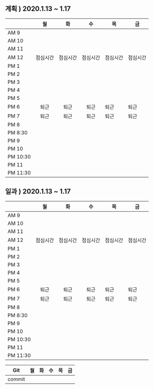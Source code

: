 ## 계획 ) 2020.1.13 ~ 1.17

|          |    월    |    화    |    수    | 목       | 금       |
| -------- | :------: | :------: | :------: | -------- | -------- |
| AM 9     |          |          |          |          |          |
| AM 10    |          |          |          |          |          |
| AM 11    |          |          |          |          |          |
| AM 12    | 점심시간 | 점심시간 | 점심시간 | 점심시간 | 점심시간 |
| PM 1     |          |          |          |          |          |
| PM 2     |          |          |          |          |          |
| PM 3     |          |          |          |          |          |
| PM 4     |          |          |          |          |          |
| PM 5     |          |          |          |          |          |
| PM 6     |   퇴근   |   퇴근   |   퇴근   | 퇴근     | 퇴근     |
| PM 7     |   퇴근   |   퇴근   |   퇴근   | 퇴근     | 퇴근     |
| PM 8     |          |          |          |          |          |
| PM 8:30  |          |          |          |          |          |
| PM 9     |          |          |          |          |          |
| PM 10    |          |          |          |          |          |
| PM 10:30 |          |          |          |          |          |
| PM 11    |          |          |          |          |          |
| PM 11:30 |          |          |          |          |          |

## 일과 ) 2020.1.13 ~ 1.17 

|          |    월    |    화    |    수    | 목       | 금       |
| -------- | :------: | :------: | :------: | -------- | -------- |
| AM 9     |          |          |          |          |          |
| AM 10    |          |          |          |          |          |
| AM 11    |          |          |          |          |          |
| AM 12    | 점심시간 | 점심시간 | 점심시간 | 점심시간 | 점심시간 |
| PM 1     |          |          |          |          |          |
| PM 2     |          |          |          |          |          |
| PM 3     |          |          |          |          |          |
| PM 4     |          |          |          |          |          |
| PM 5     |          |          |          |          |          |
| PM 6     |   퇴근   |   퇴근   |   퇴근   | 퇴근     | 퇴근     |
| PM 7     |   퇴근   |   퇴근   |   퇴근   | 퇴근     | 퇴근     |
| PM 8     |          |          |          |          |          |
| PM 8:30  |          |          |          |          |          |
| PM 9     |          |          |          |          |          |
| PM 10    |          |          |          |          |          |
| PM 10:30 |          |          |          |          |          |
| PM 11    |          |          |          |          |          |
| PM 11:30 |          |          |          |          |          |

| Git    | 월   | 화   | 수   | 목   | 금   |
| ------ | ---- | ---- | ---- | ---- | ---- |
| commit |      |      |      |      |      |